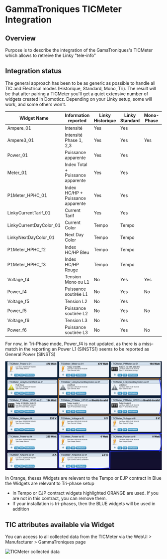 # GammaTroniques TICMeter Integration

## Overview

Purpose is to describe the integration of the GamaTroniques's TICMeter which allows to retreive the Linky "tele-info"

## Integration status

The general approach has been to be as generic as possible to handle all TIC and Electrical modes (Historique, Standard, Mono, Tri). The result will be that after pairing a TICMeter you'll get a quiet extensive number of widgets created in Domoticz.
Depending on your Linky setup, some will work, and some others won't.

| Widget Name             | Information reported              | Linky Historique | Linky Standard | Mono-Phase | Tri-phase |
| ----------------------- | --------------------------------- | ---------------- | -------------- | ---------- | --------- |
| Ampere_01               | Intensité                         |      Yes         |     Yes        |            |           |
| Ampere3_01              | Intensité Phase 1, 2,3            |      Yes         |     Yes        |   Yes      |   Yes     |
| Power_01                | Puissance apparente               |      Yes         |     Yes        |            |           |
| Meter_01                | Index Total + Puissance apparente |      Yes         |     Yes        |            |           |
| P1Meter_HPHC_01         | Index HC/HP + Puissance apparente |      Yes         |     Yes        |            |           |
| LinkyCurrentTarif_01    | Current Tarif                     |      Yes         |     Yes        |            |           |
| LinkyCurrentDayColor_01 | Current Color                     |    Tempo         |     Tempo      |            |           |
| LinkyNextDayColor_01    | Next Day Color                    |    Tempo         |     Tempo      |            |           |
| P1Meter_HPHC_f2         | Index HC/HP Bleu                  |    Tempo         |     Tempo      |            |           |
| P1Meter_HPHC_f3         | Index HC/HP Rouge                 |    Tempo         |     Tempo      |            |           |
| Voltage_f4              | Tension Mono ou L1                |      No          |     Yes        |    Yes     |   Yes     |
| Power_f4                | Puissance soutirée  L1            |     No           |     Yes        |   No       |  Yes      |
| Voltage_f5              | Tension L2                        |      No          |     Yes        |            |           |
| Power_f5                | Puissance soutirée  L2            |     No           |     Yes        |   No       |  Yes      |
| Voltage_f6              | Tension L3                        |      No          |     Yes        |            |           |
| Power_f6                | Puissance soutirée  L3            |     No           |     Yes        |   No       |  Yes      |

For now, in Tri-Phase mode, Power_f4 is not updated, as there is a miss-match in the reporting an Power L1 (SINSTS1) seems to be reported as General Power (SINSTS)

![TICMeter Widgets on Domoticz](../Images/GammaTroniques-TICMeter.png)

In Orange, theses Widgets are relevant to the Tempo or EJP contract
In Blue the Widgets are relevant to Tri-phase setup

* In Tempo or EJP contract widgets highlighted ORANGE are used. If you are not in this contract, you can remove them.
* If your installation is tri-phases, then the BLUE widgets will be used in addition

## TIC attributes available via Widget

You can access to all collected data from the TICMeter via the WebUI > Manufacturer > GammaTroniques page

![TICMeter collected data](../Images/TICMetet-WebUI-manufacturer-page.png)